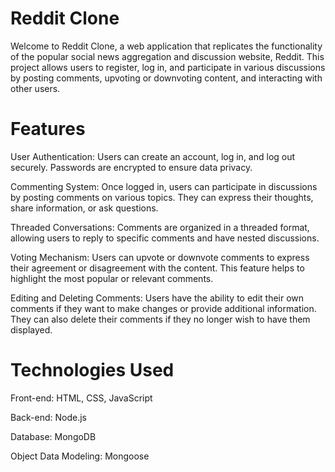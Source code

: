 # Reddit Clone

Welcome to Reddit Clone, a web application that replicates the functionality of the popular social news aggregation and discussion website, Reddit. This project allows users to register, log in, and participate in various discussions by posting comments, upvoting or downvoting content, and interacting with other users.

# Features

User Authentication: Users can create an account, log in, and log out securely. Passwords are encrypted to ensure data privacy.

Commenting System: Once logged in, users can participate in discussions by posting comments on various topics. They can express their thoughts, share information, or ask questions.

Threaded Conversations: Comments are organized in a threaded format, allowing users to reply to specific comments and have nested discussions.

Voting Mechanism: Users can upvote or downvote comments to express their agreement or disagreement with the content. This feature helps to highlight the most popular or relevant comments.

Editing and Deleting Comments: Users have the ability to edit their own comments if they want to make changes or provide additional information. They can also delete their comments if they no longer wish to have them displayed.

# Technologies Used

Front-end: HTML, CSS, JavaScript

Back-end: Node.js

Database: MongoDB

Object Data Modeling: Mongoose
